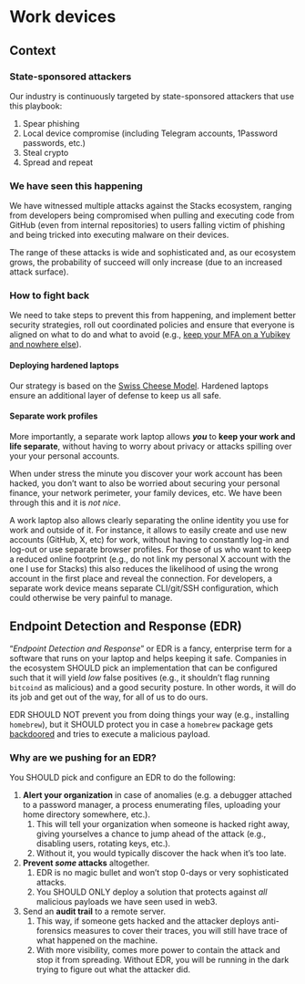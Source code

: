 # Work devices

## Context

### State-sponsored attackers

Our industry is continuously targeted by state-sponsored attackers that use this playbook:

1. Spear phishing
2. Local device compromise (including Telegram accounts, 1Password passwords, etc.)
3. Steal crypto
4. Spread and repeat

### We have seen this happening

We have witnessed multiple attacks against the Stacks ecosystem, ranging from developers being compromised when pulling and executing code from GitHub (even from internal repositories) to users falling victim of phishing and being tricked into executing malware on their devices.

The range of these attacks is wide and sophisticated and, as our ecosystem grows, the probability of succeed will only increase (due to an increased attack surface).

### How to fight back

We need to take steps to prevent this from happening, and implement better security strategies, roll out coordinated policies and ensure that everyone is aligned on what to do and what to avoid (e.g., [keep your MFA on a Yubikey and nowhere else](./mfa.md)).

#### Deploying hardened laptops

Our strategy is based on the [Swiss Cheese Model](https://en.wikipedia.org/wiki/Swiss_cheese_model). Hardened laptops ensure an additional layer of defense to keep us all safe.

#### Separate work profiles

More importantly, a separate work laptop allows ***you*** to **keep your work and life separate**, without having to worry about privacy or attacks spilling over your your personal accounts.

When under stress the minute you discover your work account has been hacked, you don’t want to also be worried about securing your personal finance, your network perimeter, your family devices, etc. We have been through this and it is *not nice*.

A work laptop also allows clearly separating the online identity you use for work and outside of it. For instance, it allows to easily create and use new accounts (GitHub, X, etc) for work, without having to constantly log-in and log-out or use separate browser profiles. For those of us who want to keep a reduced online footprint (e.g., do not link my personal X account with the one I use for Stacks) this also reduces the likelihood of using the wrong account in the first place and reveal the connection. For developers, a separate work device means separate CLI/git/SSH configuration, which could otherwise be very painful to manage.

## **Endpoint Detection and Response (EDR)**

“*Endpoint Detection and Response*” or EDR is a fancy, enterprise term for a software that runs on your laptop and helps keeping it safe.  Companies in the ecosystem SHOULD pick an implementation that can be configured such that it will yield *low* false positives (e.g., it shouldn’t flag running `bitcoind` as malicious) and a good security posture. In other words, it will do its job and get out of the way, for all of us to do ours.

EDR SHOULD NOT prevent you from doing things your way (e.g., installing `homebrew`), but it SHOULD protect you in case a `homebrew` package gets [backdoored](https://www.stepsecurity.io/blog/ctrl-tinycolor-and-40-npm-packages-compromised) and tries to execute a malicious payload.

### Why are we pushing for an EDR?

You SHOULD pick and configure an EDR to do the following:

1. **Alert your organization** in case of anomalies (e.g. a debugger attached to a password manager, a process enumerating files, uploading your home directory somewhere, etc.).
    1. This will tell your organization when someone is hacked right away, giving yourselves a chance to jump ahead of the attack (e.g., disabling users, rotating keys, etc.).
    2. Without it, you would typically discover the hack when it’s too late.
2. **Prevent *some* attacks** altogether.
    1. EDR is no magic bullet and won’t stop 0-days or very sophisticated attacks.
    2. You SHOULD ONLY deploy a solution that protects against *all* malicious payloads we have seen used in web3.
3. Send an **audit trail** to a remote server.
    1. This way, if someone gets hacked and the attacker deploys anti-forensics measures to cover their traces, you will still have trace of what happened on the machine.
    2. With more visibility, comes more power to contain the attack and stop it from spreading. Without EDR, you will be running in the dark trying to figure out what the attacker did.
